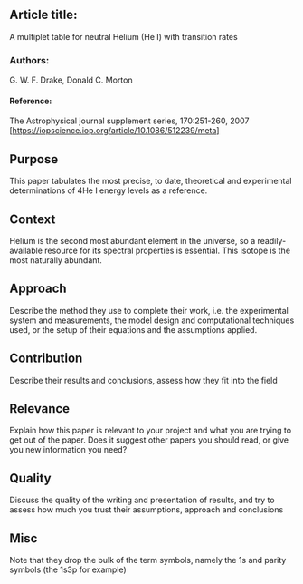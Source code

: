 ## Article title:
A multiplet table for neutral Helium (He I) with transition rates

### Authors:
G. W. F. Drake, Donald C. Morton

#### Reference:
The Astrophysical journal supplement series, 170:251-260, 2007
[https://iopscience.iop.org/article/10.1086/512239/meta]

## Purpose

This paper tabulates the most precise, to date, theoretical and experimental determinations of 4He I energy levels as a reference.

## Context

Helium is the second most abundant element in the universe, so a readily-available resource for its spectral properties is essential. This isotope is the most naturally abundant.

## Approach

Describe the method they use to complete their work, i.e. the experimental system and measurements, the model design and computational techniques used, or the setup of their equations and the assumptions applied.

## Contribution

Describe their results and conclusions, assess how they fit into the field

## Relevance

Explain how this paper is relevant to your project and what you are trying to get out of the paper. Does it suggest other papers you should read, or give you new information you need?

## Quality

Discuss the quality of the writing and presentation of results, and try to assess how much you trust their assumptions, approach and conclusions

## Misc

Note that they drop the bulk of the term symbols, namely the 1s and parity symbols (the 1s3p for example)